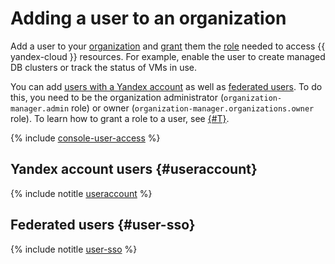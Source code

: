 # Adding a user to an organization

Add a user to your [organization](../../overview/roles-and-resources.md) and [grant](../../iam/operations/roles/grant.md) them the [role](../../iam/concepts/access-control/roles.md) needed to access {{ yandex-cloud }} resources. For example, enable the user to create managed DB clusters or track the status of VMs in use.

You can add [users with a Yandex account](../../iam/concepts/users/accounts.md#passport) as well as [federated users](../../iam/concepts/users/accounts.md#saml-federation). To do this, you need to be the organization administrator (`organization-manager.admin` role) or owner (`organization-manager.organizations.owner` role). To learn how to grant a role to a user, see [{#T}](../../iam/operations/roles/grant.md).

{% include [console-user-access](console-user-access.md) %}

## Yandex account users {#useraccount}

{% include notitle [useraccount](./useraccount.md) %}

## Federated users {#user-sso}

{% include notitle [user-sso](./user-sso.md) %}
